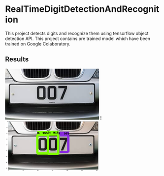 # RealTimeDigitDetectionAndRecognition

This project detects digits and recognize them using tensorflow object detection API. This project contains pre trained model
which have been trained on Google Colaboratory.

## Results

![number plate](./number_plate.jpg)
!<img src="./number_plate_result.png" width="305" height="165" />
